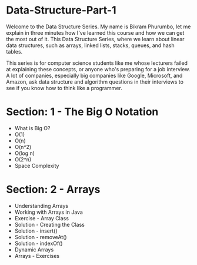 # Data-Structure-Part-1
Welcome to the Data Structure Series. My name is Bikram Phurumbo, let me explain in three minutes how I've learned this course and how we can get the most out of it. This Data Structure Series, where we learn about linear data structures, such as arrays, linked lists, stacks, queues, and hash tables.

This series is for computer science students like me whose lecturers failed at explaining these concepts, or anyone who's preparing for a job interview. A lot of companies, especially big companies like Google, Microsoft, and Amazon, ask data structure and algorithm questions in their interviews to see if you know how to think like a programmer.

# Section: 1 - The Big O Notation
- What is Big O?
- O(1)
- O(n)
- O(n^2)
- O(log n)
- O(2^n)
- Space Complexity

# Section: 2 - Arrays
- Understanding Arrays
- Working with Arrays in Java
- Exercise - Array Class
- Solution - Creating the Class
- Solution - insert()
- Solution - removeAt()
- Solution - indexOf()
- Dynamic Arrays
- Arrays - Exercises
